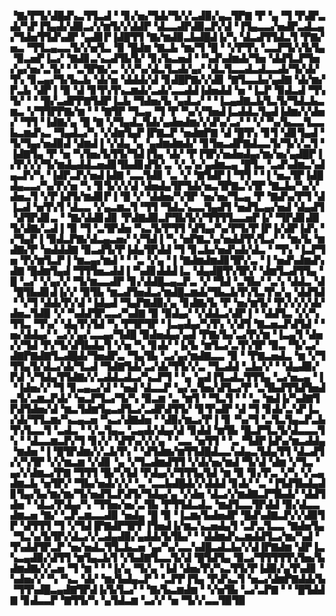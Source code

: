 ▝▇▞▛▜▞▟█▟▚▃▜▜▃▟▝▝▊▞▅▞▜▟▞▜▞▞▃▟▉▞▄▃▜▛▇▝▛▝▄▝▜▝▛▟▛▃▟▞▚▛▐▜▄▟▞▟▉▃▞▞▆▜▞▞▟▟▛▝▟▃▃▟▛▟▉▃▛▞▟▝▐▜▄▃▃▞▅▟▛▃▟▃▄▞▜▟▅▜▜▟▚▟▛▝▄▟▊▛▐▟█▜▜▝▇▞▆▟▉▃▙▟█▟▐▞▚▝▟▃▟▜▜▟▃▜▝▛▇▞▅▃▝▜▜▃▄▃▃▜▞▞▅▜▃▝▉▝█▟▆▝▇▃▙▝▆▞▜▝█▝▝▞▛▜▚▝▃▃▛▜▞▞▙▜▄▝▉▃▅▛▐▃▞▝▇▟▊▃▚▃▟▜▙▜▞▝▊▞▙▃▅▟▝▝▚▟▚▟▆▟▞▜▅▝▟▟▜▃▛▜▅▞▄▞▅▞▃▜▞▝▝▃▜▛▇▞▃▝▞▞▚▞▟▃▜▃▟▞▄▞▝▟▃▜▃▃▟▃▟▃▃▟▞▜▞▟▞▜▚▝▊▃▄▞▜▞▙▃▙▝▟▞▅▝▟▟▟▞▟▝▊▟█▛▇▞▞▟▊▝▇▜▃▃▙▞▄▟▇▝▟▞▆▞▛▃▙▝▟▛▐▝▉▝▟▝▊▜▚▜▚▃▆▟▞▃▟▞▃▃▟▟▐▟▅▟▟▝▅▝▐▃▛▝▉▟▃▟▝▜▚▜▞▝▝▝█▞▃▟▛▛▇▜▟▛▐▃▙▝▜▟▅▞▙▝▄▟▃▞▝▝▐▃▄▟▇▃▙▜▃▜▞▜▟▃▙▃▆▃▝▞▜▜▛▛▇▞▆▝▝▝▇▜▛▝▜▃▄▝▜▝▛▝▚▞▞▜▅▟▐▃▟▟▃▜▄▟▐▟▆▞▞▟▅▞▝▜▜▝▐▟▇▞▄▝█▝▇▝▞▜▄▟▃▜▟▞▄▟▅▟▆▞▞▟▚▞▃▞▝▝▞▝▚▞▙▃▃▜▃▃▙▃▆▟▚▃▝▜▄▟▃▞▚▝▞▟▆▜▄▛▐▛▇▃▛▝▅▟▆▛▇▝▟▝█▜▚▝▊▜▝▟▊▜▄▟▝▜▞▜▄▞▅▟▉▟▝▟▆▟▐▝▞▟▄▝▄▝▄▟▆▟▆▟▞▝▊▜▅▃▟▛▇▟▃▃▜▞▜▞▞▃▜▝▐▟▇▜▄▝▛▝▅▝▚▜▅▞▙▜▜▞▜▟▐▜▄▝▟▞▝▛▐▜▛▞▅▟▅▟▄▞▆▞▅▞▄▟█▛▐▞▛▞▞▞▜▞▆▟▄▟▟▃▅▟▊▜▙▟▊▟▜▞▃▝▞▃▚▞▄▟▆▃▄▝█▜▃▝▃▟▚▟▆▃▚▟▄▃▛▞▚▝▐▟▛▃▛▞▅▟▐▟▇▝▃▃▜▟▊▝▃▝▞▝▇▜▟▛▐▝▜▜▝▝▐▝▅▃▜▛▐▟█▟▄▃▃▞▚▞▛▞▅▝▚▝▊▜▞▞▞▟▝▟▅▟▄▜▛▜▟▞▅▃▜▛▇▃▚▜▛▝▇▃▙▞▚▞▞▟▅▃▜▝▞▛▐▟▜▞▆▟▊▛▐▝█▝▞▝▟▟▅▞▚▜▛▝▅▞▅▞▜▃▄▝▛▝▇▟▚▞▛▜▝▟▐▃▟▝▅▜▚▜▝▟▃▃▝▞▄▃▆▃▜▝▜▜▝▜▟▃▚▃▃▜▄▟▜▝▅▟▜▃▄▞▅▟▝▟▄▟▜▝▟▜▛▟▊▃▝▝▇▞▟▟▊▟▊▝▛▟▇▟▉▃▛▜▙▜▞▞▜▜▜▜▃▃▅▛▐▞▝▜▛▟▊▟▉▜▞▟▇▞▃▟▐▝▉▝▜▝▃▜▛▟▅▝▚▃▜▞▛▜▜▝▟▜▄▞▚▞▛▜▞▛▐▛▐▞▟▛▐▟▚▝▞▜▄▛▐▝▉▟▃▛▇▞▟▃▄▃▅▞▝▞▜▟▐▝▚▝▅▛▇▃▚▞▅▟▟▜▚▜▃▞▝▝▆▞▙▝▆▟▇▞▛▝▅▟▟▟▇▝▉▃▟▜▞▛▐▟▄▜▛▟▟▝▜▝▊▃▙▞▅▟▚▟▞▟▃▝▝▜▚▝▐▃▛▜▅▝▛▞▆▜▃▛▐▝▆▃▄▞▆▟▝▝▝▃▝▞▄▝▐▝▇▟▆▟▆▟▊▜▛▞▃▝▐▝▅▟▚▟▆▟▚▟▇▝█▟▆▜▄▟▝▜▜▜▅▃▟▟▐▝▚▟▊▟▟▟▐▃▝▟▄▟█▜▚▜▛▞▝▟▆▜▃▟▜▜▄▝█▝▃▞▝▞▄▞▞▝▜▞▆▃▃▟▛▝▊▞▟▟█▃▄▃▛▃▝▞▝▜▟▝▃▜▙▞▝▃▚▝▟▟▃▝▟▝█▜▙▟▊▟▐▞▞▝▉▜▙▝▆▃▟▜▅▟▃▞▆▟█▃▆▟▞▜▙▃▙▜▚▜▃▜▚▞▄▝▟▟▜▟▝▝▞▜▝▟▟▞▛▞▟▝▐▟▄▟▝▜▄▛▇▟▉▞▄▝▊▟▇▞▙▝▛▝▅▞▆▜▞▝▛▞▞▞▞▟▞▟▅▃▜▟▉▝▞▝▚▟▟▜▛▃▃▞▚▟▇▝▉▝▉▟▄▞▝▞▟▟▃▞▟▛▐▝▝▟▟▜▃▝▞▞▚▜▜▃▝▜▚▞▝▟▄▜▚▜▟▝▚▝▛▜▛▜▛▝▐▃▄▟▄▞▚▜▚▝▞▟▜▝▇▃▅▃▛▟▜▟▝▝▅▞▟▟▄▞▝▃▞▞▄▞▃▃▄▞▜▟█▝▉▟▅▟▄▞▄▟▝▛▇▞▙▞▃▞▛▞▆▝▐▃▄▜▝▟▅▞▞▜▟▝▛▞▜▞▟▜▙▟▄▜▝▞▅▝▚▝▊▟▞▝▐▞▙▝▆▜▃▞▃▜▚▜▛▝▉▃▝▜▞▃▞▟▇▛▇▟▇▜▃▟█▟▞▜▅▟▛▃▝▜▄▜▙▝▃▞▄▞▆▟▇▃▃▝▉▝▝▛▇▃▅▟▃▝▆▝▞▜▜▜▄▜▞▟▃▞▟▞▜▃▟▝▜▟▇▜▟▞▃▞▟▞▜▜▞▞▃▝▜▃▟▟▝▃▙▞▞▝▝▟▄▟▉▞▛▟▝▞▜▟▄▜▜▟▇▞▞▃▟▟▃▟▃▞▚▃▛▜▝▝▄▝▄▟▐▜▃▟▃▜▜▜▄▝▃▞▅▃▄▝▐▝▐▟▅▞▞▝▜▝▊▃▄▃▞▟▝▝▅▟▝▟▃▃▛▝▄▞▃▜▅▞▟▜▃▞▛▝▃▜▙▟▜▜▟▜▅▟▃▜▞▃▆▃▛▟▞▝▅▃▛▜▃▞▜▞▚▝▉▃▆▝▃▝▆▜▝▝▜▃▜▝▝▝▃▝▆▟▐▞▚▟▇▜▛▟▜▟▅▞▟▝▆▃▜▟▆▜▄▃▟▜▃▞▃▟▛▟▜▜▞▝▊▜▚▟▛▝▟▝▜▝▊▟▞▃▚▛▐▃▞▟▞▜▜▃▆▞▚▃▄▃▅▝▚▃▞▟▇▟▅▝▝▟▉▞▆▃▞▛▐▝▊▝▚▞▜▝▃▜▃▜▄▃▛▃▙▜▚▜▃▃▜▝▃▟▃▝▝▞▃▜▄▃▝▃▄▟▞▟▄▞▟▝▊▟▟▝▆▜▙▝█▃▛▜▃▜▞▟▃▃▃▜▚▝▝▟▃▃▆▃▛▞▜▝▊▞▞▝▟▜▚▞▞▞▄▝▝▃▃▝▅▜▜▝▝▃▝▜▟▛▐▟▚▞▆▃▟▟▄▝▆▟▅▝▐▝█▜▛▟▆▞▞▃▙▜▚▝▝▟▜▟▆▞▆▜▜▟█▟▃▃▚▟▄▃▜▟▄▜▜▝▟▃▟▜▞▞▚▜▛▝▞▞▆▃▆▝▞▟▊▝▄▝▞▜▃▟▆▟▜▜▝▞▟▞▅▞▆▟▝▜▞▟▝▟▆▝▞▜▃▝▄▞▞▟▆▃▞▛▇▝▜▜▜▝█▞▚▜▟▝▛▟▄▞▞▜▜▜▄▜▟▝▆▝▉▝▊▞▛▃▝▞▚▝▞▃▄▟▆▃▙▝▅▜▛▞▝▜▙▞▅▟▞▞▞▝▃▝▃▃▙▟█▟▞▞▟▟▟▝▊▟▞▝▃▝▐▜▟▜▙▟▄▟▊▜▄▞▙▞▆▞▆▞▜▞▅▟▜▃▛▟▜▞▜▟▄▞▄▝▞▟▅▝▟▃▞▞▆▟▇▃▛▜▙▟▞▝▟▟▜▟▅▝▝▟▃▞▛▟▄▞▚▝▜▜▅▞▅▞▃▜▙▝▛▜▜▟▃▟▃▝▆▟▜▃▃▜▛▟▟▝▉▞▟▃▃▟▆▃▅▝▇▞▝▃▛▃▆▃▃▟▉▝▅▟▄▝█▝▉▝▐▃▆▞▙▟▅▟▛▝█▟▚▟▇▃▛▞▞▟▉▜▛▝▟▜▜▜▝▜▝▞▜▟▐▛▇▟▛▜▛▛▐▜▅▟▐▞▆▃▚▃▅▟▄▜▝▃▛▃▜▃▃▝▇▟▅▜▄▝▜▃▚▞▙▜▛▞▟▃▞▞▃▟▄▟▉▞▄▟▟▞▙▜▙▞▝▝▟▟▆▟▚▃▆▟▟▜▃▞▆▞▚▟▝▜▚▟▟▜▛▃▛▝▅▞▅▟▃▜▜▃▙▃▅▝▄▞▚▞▃▃▚▟█▃▟▃▙▞▞▟▐▛▇▟▆▝▟▛▐▃▚▃▄▟▉▞▟▜▜▝▆▜▄▃▙▜▝▞▙▟▇▜▃▃▜▞▟▝█▜▟▜▄▝▉▃▞▜▜▜▜▜▚▜▅▞▙▟▆▟▇▞▞▃▅▝▜▝▆▝▝▝▐▞▄▝▜▞▄▝▐▟▝▟▅▞▛▞▚▃▜▜▞▛▐▟▉▞▄▜▚▟▊▝▚▟▅▞▞▝▚▝▚▃▝▟▞▝▆▞▙▟▄▃▛▝▝▃▛▛▐▜▄▝▛▟▚▃▜▝▅▃▞▟▆▛▇▟▟▞▙▝▜▜▚▟█▃▄▟▇▜▛▟▐▞▙▜▃▞▝▝▇▞▙▃▆▟▆▝▝▞▅▜▙▝▃▞▃▛▇▝▝▝█▜▟▟▇▝▊▟▃▃▛▝▇▜▜▞▚▝▄▜▟▃▆▝▃▞▞▝▅▝▜▞▞▃▃▜▉▜▉

